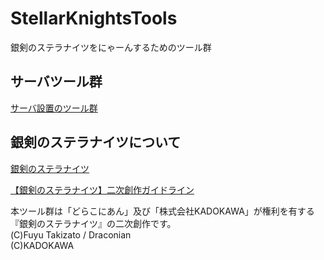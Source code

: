 # StellarKnightsTools
銀剣のステラナイツをにゃーんするためのツール群

## サーバツール群

[サーバ設置のツール群](./server)

## 銀剣のステラナイツについて

[銀剣のステラナイツ](https://fujimi-trpg-online.jp/game/stellar.html)


[【銀剣のステラナイツ】二次創作ガイドライン](https://fujimi-trpg-online.jp/info/stellar_ug.html)

本ツール群は「どらこにあん」及び「株式会社KADOKAWA」が権利を有する『銀剣のステラナイツ』の二次創作です。   
(C)Fuyu Takizato / Draconian   
(C)KADOKAWA